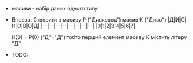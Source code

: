- масиви - набір даних одного типу
- Вправа:
  Створити з масиву P ("Дисковод") масив K ("Диво")
  |Д|И|С|К|О|В|О|Д|
  |--|--|--|--|--|--|--|--|
  |0|1|2|3|4|5|6|7|
  
  К(0) = Р(0) ("Д"="Д") тобто перший елемент масиву К містить літеру "Д"
- TODO: